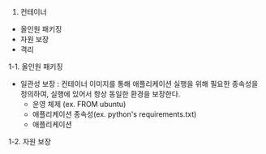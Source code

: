 1. 컨테이너
- 올인원 패키징
- 자원 보장
- 격리

1-1. 올인원 패키징
- 일관성 보장 : 컨테이너 이미지를 통해 애플리케이션 실행을 위해 필요한 종속성을 정의하여, 실행에 있어서 항상 동일한 환경을 보장한다.
  - 운영 체제 (ex. FROM ubuntu)
  - 애플리케이션 종속성(ex. python's requirements.txt)
  - 애플리케이션

1-2. 자원 보장

